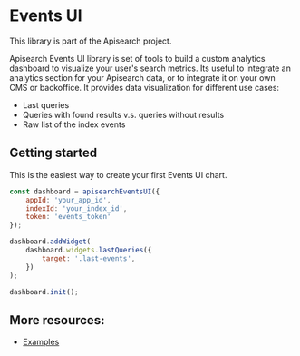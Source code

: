 # Events UI

This library is part of the Apisearch project.

Apisearch Events UI library is set of tools to build a custom analytics dashboard
to visualize your user's search metrics. Its useful to integrate an analytics
section for your Apisearch data, or to integrate it on your own CMS or backoffice.
It provides data visualization for different use cases:
  - Last queries
  - Queries with found results v.s. queries without results
  - Raw list of the index events
  
## Getting started
This is the easiest way to create your first Events UI chart.

```javascript
const dashboard = apisearchEventsUI({   
    appId: 'your_app_id',
    indexId: 'your_index_id',
    token: 'events_token'
});

dashboard.addWidget(
    dashboard.widgets.lastQueries({
        target: '.last-events',
    })
);

dashboard.init();
```
  
## More resources:
- [Examples](https://github.com/apisearch-io/events-ui/tree/master/examples)